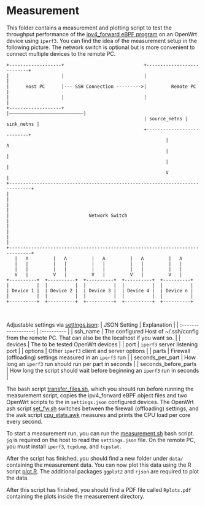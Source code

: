 # Measurement

This folder contains a measurement and plotting script to test the throughput performance of the <a href="https://github.com/tk154/GSoC2024_eBPF-Firewall/blob/main/ipv4_forward/ipv4_forward.c">ipv4_forward eBPF program</a> on an OpenWrt device using ```iperf3```. You can find the idea of the measurement setup in the following picture. The network switch is optional but is more convenient to connect multiple devices to the remote PC.
```
+-------------------+                             +---------------------------+
|                   |                             |                           |
|      Host PC      |--- SSH Connection --------->|         Remote PC         |
|                   |                             |                           |
+-------------------+                             |–––––––––––––––––––––––––––|
                                                  | source_netns | sink_netns |
                                                  +---------------------------+
                                                          |            Ʌ
                                                          |            |
                                                          |            |
                                                          V            |
+------------------------------------------------------------------------------+
|                                                                              |
|                                                                              |
|                             Network Switch                                   |
|                                                                              |
|                                                                              |
+------------------------------------------------------------------------------+
   |   Ʌ         |   Ʌ         |   Ʌ         |   Ʌ         |   Ʌ
   |   |         |   |         |   |         |   |         |   |
   |   |         |   |         |   |         |   |         |   |
   V   |         V   |         V   |         V   |         V   |
+----------+  +----------+  +----------+  +----------+  +----------+
|          |  |          |  |          |  |          |  |          |
| Device 1 |  | Device 2 |  | Device 3 |  | Device 4 |  | Device n |
|          |  |          |  |          |  |          |  |          |
+----------+  +----------+  +----------+  +----------+  +----------+
```
<br>

Adjustable settings via <a href="https://github.com/tk154/GSoC2024_eBPF-Firewall/blob/main/measurement/settings.json">settings.json</a>:
| JSON Setting         | Explanation |
| :------------------: | :---------- |
| ssh_name             | The configured Host of ~/.ssh/config from the remote PC. That can also be the localhost if you want so. |
| devices              | The to be tested OpenWrt devices |
| port                 | ```iperf3``` server listening port |
| options              | Other ```iperf3``` client and server options |
| parts                | Firewall (offloading) settings measured in an ```iperf3``` run |
| seconds_per_part     | How long an ```iperf3``` run should run per part in seconds |
| seconds_before_parts | How long the script should wait before beginning an ```iperf3``` run in seconds |
<br>

The bash script <a href="https://github.com/tk154/GSoC2024_eBPF-Firewall/blob/main/measurement/transfer_files.sh">transfer_files.sh</a>, which you should run before running the measurement script, copies the ipv4_forward eBPF object files and two OpenWrt scripts to the in ```settings.json``` configured devices. The OpenWrt ash script <a href="https://github.com/tk154/GSoC2024_eBPF-Firewall/blob/main/measurement/openwrt/set_fw.sh">set_fw.sh</a> switches between the firewall (offloading) settings, and the awk script <a href="https://github.com/tk154/GSoC2024_eBPF-Firewall/blob/main/measurement/openwrt/cpu_stats.awk">cpu_stats.awk</a> measures and prints the CPU load per core every second.

To start a measurement run, you can run the <a href="https://github.com/tk154/GSoC2024_eBPF-Firewall/blob/main/measurement/measurement.sh">measurement.sh</a> bash script. ```jq``` is required on the host to read the ```settings.json``` file. On the remote PC, you must install ```iperf3```, ```tcpdump```, and ```tcpstat```.

After the script has finished, you should find a new folder under ```data/``` containing the measurement data. You can now plot this data using the R script <a href="https://github.com/tk154/GSoC2024_eBPF-Firewall/blob/main/measurement/plot.R">plot.R</a>. The additional packages ```ggplot2``` and ```rjson``` are required to plot the data.

After this script has finished, you should find a PDF file called ```Rplots.pdf``` containing the plots inside the measurement directory.
